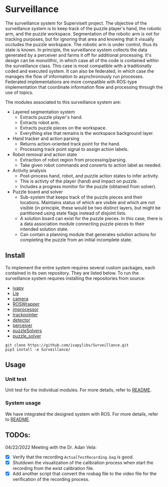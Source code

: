 # Surveillance

The surveillance system for SuperviseIt project. The objective of
the surveillance system is to keep track of the puzzle player's
hand, the robotic arm, and the puzzle workspace.  Segmentation of
the robotic arm is not for tracking purposes, but for ignoring that
area and knowing that it visually occludes the puzzle workspace.
The robotic arm is under control, thus its state is known. In
principle, the surveillance system collects the data generated by a
perceiver and farms it off for additional processing. It's design
can be monolithic, in which case all of the code is contained
within the surveillance class. This case is most compatible with a
traditionally coded and executed system. It can also be federated,
in which case the manages the flow of information to asynchronously
run processes. Federated implementations are more compatible with
ROS-type implementation that coordinate information flow and
processing through the use of topics.

The modules associated to this surveillance system are:

- Layered segmentation system
  - Extracts puzzle player's hand.
  - Extracts robot arm.
  - Extracts puzzle pieces on the workspace.
  - Everything else that remains is the workspace background layer.
- Hand tracker and action parsing
  - Returns action-oriented track point for the hand.
  - Processing track point signal to assign action labels.
- Robot removal and action state
  - Extraction of robot region from processing/parsing.
  - Take given robot commands and converts to action label as needed.
- Activity analysis
  - Post-process hand, robot, and puzzle action states to infer
    activity.
  - This is activty of the player (hand) and impact on puzzle.
  - Includes a progress monitor for the puzzle (obtained from solver).
- Puzzle board and solver
  - Sub-system that keeps track of the puzzle pieces and their
    locations. Maintains status of which are visible and which are
    not visible (in principle, these would be two distinct layers,
    but might be partitioned using state flags instead of disjoint
    lists.
  - A solution board can exist for the puzzle pieces. In this case,
    there is a data association module connecting puzzle pieces to
    their intended solution state.
  - Can contain a planning module that generates solution actions
    for completing the puzzle from an initial incomplete state.


## Install

To implement the entire system requires several custom packages,
each contained in its own repository.  They are listed below. To
run the surveillance system requires installing the repositories
from source:

- [ivapy](https://github.com/ivapylibs/ivapy)
- [Lie](https://github.com/ivapylibs/Lie)
- [camera](https://github.com/ivapylibs/camera)
- [ROSWrapper](https://github.com/ivaROS/ROSWrapper)
- [improcessor](https://github.com/ivapylibs/improcessor)
- [trackpointer](https://github.com/ivapylibs/trackpointer)
- [detector](https://github.com/ivapylibs/detector)
- [perceiver](https://github.com/ivapylibs/perceiver)
- [puzzleSolvers](https://github.com/ADCLab/puzzleSolvers)
- [puzzle_solver](https://github.com/ivapylibs/puzzle_solver)

```
git clone https://github.com/ivapylibs/Surveillance.git
pip3 install -e Surveillance/
```

## Usage

### Unit test 

Unit test for the individual modules. For more details, refer to [README](testing/README.md).

### System usage

We have integrated the designed system with ROS. For more details, refer to [README](Surveillance/deployment/ROS/README.md).

## TODOs:

04/22/2022 Meeting with the Dr. Adan Vela:

- [x] Verify that the recording ```ActualTestRecording.bag``` is good.
- [x] Shutdown the visualization of the calibration process when start the recording from the exist calibration file.
- [x] Add another script that convert the rosbag file to the video file for the verification of the recording process.
